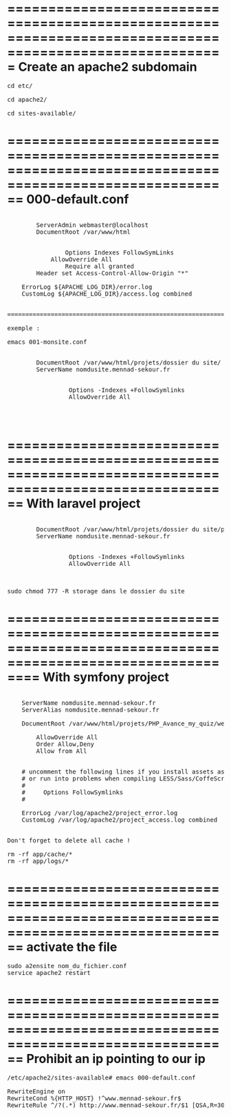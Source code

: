 =========================================================================================================
Create an apache2 subdomain
=========================================================================================================

<pre>
cd etc/

cd apache2/

cd sites-available/
</pre>

==========================================================================================================
000-default.conf
==========================================================================================================

<pre>
<VirtualHost *:80>
        ServerAdmin webmaster@localhost
        DocumentRoot /var/www/html

      <Directory /var/www/html>
                Options Indexes FollowSymLinks
	        AllowOverride All
                Require all granted
		Header set Access-Control-Allow-Origin "*"
        </Directory>
	ErrorLog ${APACHE_LOG_DIR}/error.log
	CustomLog ${APACHE_LOG_DIR}/access.log combined
</VirtualHost>

==========================================================================================================

exemple : 

emacs 001-monsite.conf

<VirtualHost *:80>
        DocumentRoot /var/www/html/projets/dossier du site/
        ServerName nomdusite.mennad-sekour.fr

        <Directory /var/www/html/projets/dossier du site/>
                 Options -Indexes +FollowSymlinks
                 AllowOverride All
        </Directory>
</VirtualHost>

</pre>

==========================================================================================================
With laravel project
==========================================================================================================

<pre>
<VirtualHost *:80>
        DocumentRoot /var/www/html/projets/dossier du site/public
        ServerName nomdusite.mennad-sekour.fr

        <Directory /var/www/html/projets/dossier du site/public>
                 Options -Indexes +FollowSymlinks
                 AllowOverride All
        </Directory>
</VirtualHost>

sudo chmod 777 -R storage dans le dossier du site
</pre>

============================================================================================================
With symfony project
============================================================================================================

<pre>
<VirtualHost *:80>
    ServerName nomdusite.mennad-sekour.fr
    ServerAlias nomdusite.mennad-sekour.fr

    DocumentRoot /var/www/html/projets/PHP_Avance_my_quiz/web
    <Directory /var/www/html/projets/PHP_Avance_my_quiz/web>
        AllowOverride All
        Order Allow,Deny
        Allow from All
    </Directory>

    # uncomment the following lines if you install assets as symlinks           
    # or run into problems when compiling LESS/Sass/CoffeScript assets          
    # <Directory /var/www/project>                                              
    #     Options FollowSymlinks                                                
    # </Directory>                                                              

    ErrorLog /var/log/apache2/project_error.log
    CustomLog /var/log/apache2/project_access.log combined
</VirtualHost>

Don't forget to delete all cache !

rm -rf app/cache/*
rm -rf app/logs/*
</pre>

==========================================================================================================
activate the file
==========================================================================================================

<pre>
sudo a2ensite nom_du_fichier.conf
service apache2 restart
</pre>

==========================================================================================================
Prohibit an ip pointing to our ip
==========================================================================================================

<pre>
/etc/apache2/sites-available# emacs 000-default.conf 

RewriteEngine on
RewriteCond %{HTTP_HOST} !^www.mennad-sekour.fr$
RewriteRule ^/?(.*) http://www.mennad-sekour.fr/$1 [QSA,R=301,L]
</pre>

